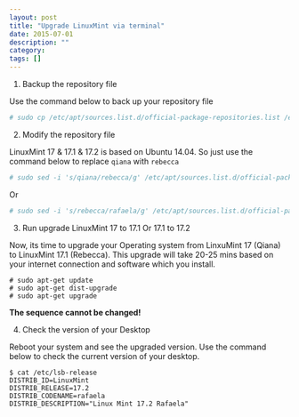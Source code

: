 ```yaml
---
layout: post
title: "Upgrade LinuxMint via terminal"
date: 2015-07-01
description: ""
category: 
tags: []
---
```


1) Backup the repository file

Use the command below to back up your repository file

```sh
# sudo cp /etc/apt/sources.list.d/official-package-repositories.list /etc/apt/sources.list.d/official-package-repositories.list.bak
```

2) Modify the repository file

LinuxMint 17 & 17.1 & 17.2 is based on Ubuntu 14.04. So just use the command below to replace `qiana` with `rebecca`

```sh
# sudo sed -i 's/qiana/rebecca/g' /etc/apt/sources.list.d/official-package-repositories.list
```

Or

```sh
# sudo sed -i 's/rebecca/rafaela/g' /etc/apt/sources.list.d/official-package-repositories.list
```

3) Run upgrade LinuxMint 17 to 17.1 Or 17.1 to 17.2

Now, its time to upgrade your Operating system from LinxuMint 17 (Qiana) to LinuxMint 17.1 (Rebecca). This upgrade will take 20-25 mins based on your internet connection and software which you install.

```
# sudo apt-get update
# sudo apt-get dist-upgrade
# sudo apt-get upgrade
```

**The sequence cannot be changed!**

4) Check the version of your Desktop

Reboot your system and see the upgraded version. Use the command below to check the current version of your desktop.

```
$ cat /etc/lsb-release
DISTRIB_ID=LinuxMint
DISTRIB_RELEASE=17.2
DISTRIB_CODENAME=rafaela
DISTRIB_DESCRIPTION="Linux Mint 17.2 Rafaela"
```
